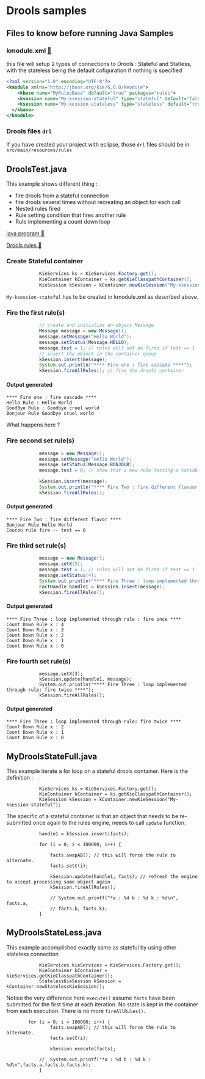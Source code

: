 # Drools samples

## Files to know before running Java Samples

### kmodule.xml [:eyes:](../../../resources/META-INF/kmodule.xml)

this file will setup 2 types of connections to Drools : Stateful and Statless, with the stateless being the default cofiguration if nothing is specified

```xml
<?xml version="1.0" encoding="UTF-8"?>
<kmodule xmlns="http://jboss.org/kie/6.0.0/kmodule">
    <kbase name="MyRulesBase" default="true" packages="rules">
    <ksession name="My-ksession-stateful" type="stateful" default="false" />
    <ksession name="My-kession-stateless" type="stateless" default="true" />
  </kbase>
</kmodule>

```
### Drools files `drl`

If you have created your project with eclipse, those `drl` files should be in `src/main/resources/rules`





## DroolsTest.java

This example shows different thing :

- fire drools from a stateful connection
- fire drools several times without recreating an object for each call
- Nested rules fired
- Rule setting condition that fires another rule
- Rule implementing a count down loop

[java program :eyes:](DroolsTest.java)

[Drools rules :eyes:](../../../resources/rules/Sample.drl)

### Create Stateful container

```java
			KieServices ks = KieServices.Factory.get();
			KieContainer kContainer = ks.getKieClasspathContainer();
			KieSession kSession = kContainer.newKieSession("My-ksession-stateful");
```

`My-ksession-stateful` has to be created in kmodule.xml as described above.

### Fire the first rule(s) 

```java
			// create and initialize an object Message
			Message message = new Message();
			message.setMessage("Hello World");
			message.setStatus(Message.HELLO);
			message.test = 1; // rules will not be fired if test == 1
			// insert the object in the container queue
			kSession.insert(message);
			System.out.println("**** Fire one : fire cascade ****");
			kSession.fireAllRules(); // fire the drools container

```

#### Output generated

```
**** Fire one : fire cascade ****
Hello Rule : Hello World
GoodBye Rule : Goodbye cruel world
Bonjour Rule Goodbye cruel world
```
What happens here ?

### Fire second set rule(s)

```java
			message = new Message();
			message.setMessage("Hello World");
			message.setStatus(Message.BONJOUR);
			message.test = 0; // show that a new rule testing a variable will be fired

			kSession.insert(message);
			System.out.println("**** Fire Two : fire different flavour ****");
			kSession.fireAllRules();
```
#### Output generated

```
**** Fire Two : fire different flavor ****
Bonjour Rule Hello World
Coucou rule fire -- test == 0 
```
### Fire third set rule(s)

```java
			message = new Message();
			message.setX(5);
			message.test = 1; // rules will not be fired if test == 1
			message.setStatus(4);
			System.out.println("**** Fire Three : loop implemented through rule : fire once ****");
			FactHandle handle1 = kSession.insert(message);
			kSession.fireAllRules();


```
#### Output generated

```
**** Fire Three : loop implemented through rule : fire once ****
Count Down Rule x : 4
Count Down Rule x : 3
Count Down Rule x : 2
Count Down Rule x : 1
Count Down Rule x : 0
```
### Fire fourth set rule(s)

```
			message.setX(3);
			kSession.update(handle1, message);
			System.out.println("**** Fire Three : loop implemented through rule: fire twice ****");
			kSession.fireAllRules();

```
#### Output generated

```
**** Fire Three : loop implemented through rule: fire twice ****
Count Down Rule x : 2
Count Down Rule x : 1
Count Down Rule x : 0
```


## MyDroolsStateFull.java

This example iterate a for loop on a stateful drools container. Here is the definition :

```
			KieServices ks = KieServices.Factory.get();
			KieContainer kContainer = ks.getKieClasspathContainer();
			KieSession kSession = kContainer.newKieSession("My-ksession-stateful");
```
The specific of a stateful container is that an object that needs to be re-submitted once again to the rules engine, needs to call ```update``` function.

```
			handle1 = kSession.insert(facts);
					
			for (i = 0; i < 100000; i++) {

				facts.swapAB(); // this will force the rule to alternate.
				facts.setC(i);

				kSession.update(handle1, facts); // refresh the engine to accept processing same object again
				kSession.fireAllRules();

				// System.out.printf("*a : %d b : %d k : %d\n", facts.a,
				// facts.b, facts.k);
			}
```


## MyDroolsStateLess.java

This example accomplished exactly same as stateful by using other stateless connection

```
			KieServices kieServices = KieServices.Factory.get();
			KieContainer kContainer = kieServices.getKieClasspathContainer();
			StatelessKieSession kSession = kContainer.newStatelessKieSession();
```

Notice the very difference here `execute()` assume `facts` have been submitted for the first time at each iteration. No state is kept in the container from each execution. There is no more `fireAllRules()`.


```
		for (i = 0; i < 100000; i++) {
				facts.swapAB(); // this will force the rule to alternate.
				facts.setC(i);

				kSession.execute(facts);

			//	System.out.printf("*a : %d b : %d k : %d\n",facts.a,facts.b,facts.k);
			}
```
